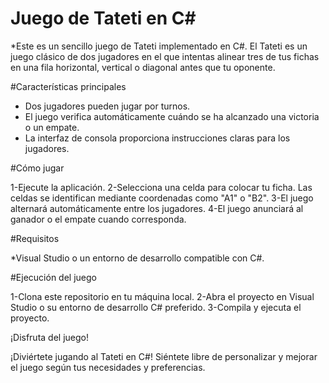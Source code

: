 # Juego de Tateti en C#
*Este es un sencillo juego de Tateti implementado en C#. El Tateti es un juego clásico de dos jugadores en el que intentas alinear tres de tus fichas en una fila horizontal, vertical o diagonal antes que tu oponente.

#Características principales

* Dos jugadores pueden jugar por turnos.
* El juego verifica automáticamente cuándo se ha alcanzado una victoria o un empate.
* La interfaz de consola proporciona instrucciones claras para los jugadores.

#Cómo jugar

1-Ejecute la aplicación.
2-Selecciona una celda para colocar tu ficha. Las celdas se identifican mediante coordenadas como "A1" o "B2".
3-El juego alternará automáticamente entre los jugadores.
4-El juego anunciará al ganador o el empate cuando corresponda.

#Requisitos

*Visual Studio o un entorno de desarrollo compatible con C#.

#Ejecución del juego

1-Clona este repositorio en tu máquina local.
2-Abra el proyecto en Visual Studio o su entorno de desarrollo C# preferido.
3-Compila y ejecuta el proyecto.

¡Disfruta del juego!

¡Diviértete jugando al Tateti en C#! Siéntete libre de personalizar y mejorar el juego según tus necesidades y preferencias.

